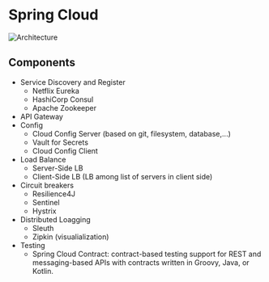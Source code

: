 # Spring Cloud
![Architecture](https://spring.io/images/cloud-diagram-1a4cad7294b4452864b5ff57175dd983.svg)

## Components
- Service Discovery and Register
    - Netflix Eureka
    - HashiCorp Consul
    - Apache Zookeeper
- API Gateway
- Config 
    - Cloud Config  Server (based on git, filesystem, database,...)
    - Vault for Secrets
    - Cloud Config Client
- Load Balance
    - Server-Side LB
    - Client-Side LB (LB among list of servers in client side)
- Circuit breakers
    - Resilience4J
    - Sentinel
    - Hystrix
- Distributed Loagging
    - Sleuth 
    - Zipkin (visualialization)
- Testing
    - Spring Cloud Contract: contract-based testing support for REST and messaging-based APIs with contracts written in Groovy, Java, or Kotlin.
